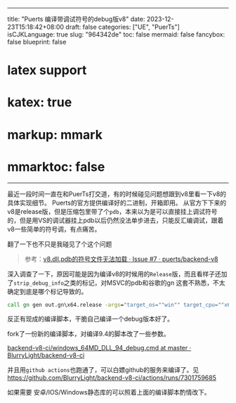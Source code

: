 
---
title: "Puerts 编译带调试符号的debug版v8"
date: 2023-12-23T15:18:42+08:00
draft: false
categories: ["UE", "PuerTs"]
isCJKLanguage: true
slug: "964342de"
toc: false
mermaid: false
fancybox: false
blueprint: false
# latex support
# katex: true
# markup: mmark
# mmarktoc: false 
---


最近一段时间一直在和PuerTs打交道，有的时候碰见问题想跟到v8里看一下v8的具体实现细节。
Puerts的官方提供编译好的二进制，开箱即用。
从官方下下来的v8是release版，但是压缩包里带了个`pdb`，本来以为是可以直接挂上调试符号的，但是用VS的调试器挂上pdb以后仍然没法单步进去，只能反汇编调试，跟着v8一些简单的符号调，有点痛苦。

翻了一下也不只是我碰见了个这个问题

> 参考：[v8.dll.pdb的符号文件无法加载 · Issue #7 · puerts/backend-v8](https://github.com/puerts/backend-v8/issues/7)

深入调查了一下，原因可能是因为编译v8的时候用的`Release`版，而且看样子还加了`strip_debug_info`之类的标记，对MSVC的pdb和谷歌的gn 这套不熟悉，不太确定到底是哪个标记导致的。

```bat
call gn gen out.gn\x64.release -args="target_os=""win"" target_cpu=""x64"" v8_use_external_startup_data=false v8_enable_i18n_support=false is_debug=false is_clang=false strip_debug_info=true symbol_level=0 v8_enable_pointer_compression=false is_component_build=true"
```

反正有现成的编译脚本，干脆自己编译一个debug版本好了。

fork了一份新的编译脚本，对编译9.4的脚本改了一些参数。 

[backend-v8-ci/windows_64MD_DLL_94_debug.cmd at master · BlurryLight/backend-v8-ci](https://github.com/BlurryLight/backend-v8-ci/blob/master/windows_64MD_DLL_94_debug.cmd)


并且用`github actions`也跑通了，可以白嫖github的服务来编译了。见 https://github.com/BlurryLight/backend-v8-ci/actions/runs/7301759685


如果需要 安卓/IOS/Windows静态库的可以照着上面的编译脚本酌情改下。